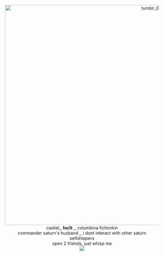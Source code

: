


<p align="center">
<img width="1280" height="720" alt="tumblr_0ecf97417199d890a5914e08158f1631_6370f2da_1280" src="https://github.com/user-attachments/assets/4c399583-828a-4e63-94fa-c25b6af7040d" />
<br>
  castiel,, <b>he/it</b> ,, columbina fictionkin <br> commander saturn's husband ,, i dont interact with other saturn selfshippers <br> open 2 friends, just whisp me
  <br>
  <a href="https://github.com/kittinan/spotify-github-profile">
    <img src="https://spotify-github-profile.kittinanx.com/api/view?uid=31wj26f6lbrrmnlx7y6n55dqc6ke&cover_image=true&theme=novatorem&show_offline=true&background_color=121212&interchange=false&profanity=false&bar_color=53b14f&bar_color_cover=true">
  </a>
</p>


